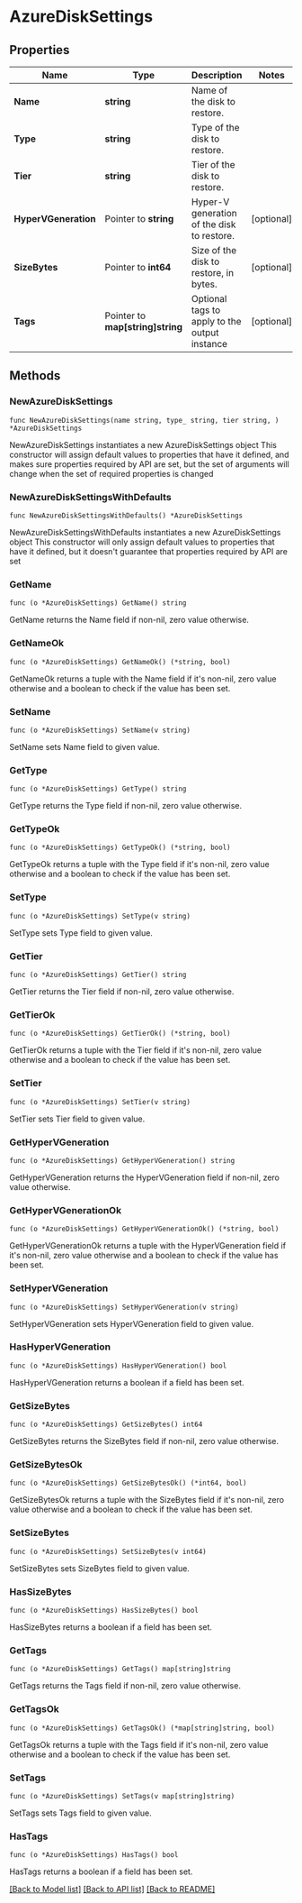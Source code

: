 # AzureDiskSettings

## Properties

Name | Type | Description | Notes
------------ | ------------- | ------------- | -------------
**Name** | **string** | Name of the disk to restore. | 
**Type** | **string** | Type of the disk to restore. | 
**Tier** | **string** | Tier of the disk to restore. | 
**HyperVGeneration** | Pointer to **string** | Hyper-V generation of the disk to restore. | [optional] 
**SizeBytes** | Pointer to **int64** | Size of the disk to restore, in bytes. | [optional] 
**Tags** | Pointer to **map[string]string** | Optional tags to apply to the output instance | [optional] 

## Methods

### NewAzureDiskSettings

`func NewAzureDiskSettings(name string, type_ string, tier string, ) *AzureDiskSettings`

NewAzureDiskSettings instantiates a new AzureDiskSettings object
This constructor will assign default values to properties that have it defined,
and makes sure properties required by API are set, but the set of arguments
will change when the set of required properties is changed

### NewAzureDiskSettingsWithDefaults

`func NewAzureDiskSettingsWithDefaults() *AzureDiskSettings`

NewAzureDiskSettingsWithDefaults instantiates a new AzureDiskSettings object
This constructor will only assign default values to properties that have it defined,
but it doesn't guarantee that properties required by API are set

### GetName

`func (o *AzureDiskSettings) GetName() string`

GetName returns the Name field if non-nil, zero value otherwise.

### GetNameOk

`func (o *AzureDiskSettings) GetNameOk() (*string, bool)`

GetNameOk returns a tuple with the Name field if it's non-nil, zero value otherwise
and a boolean to check if the value has been set.

### SetName

`func (o *AzureDiskSettings) SetName(v string)`

SetName sets Name field to given value.


### GetType

`func (o *AzureDiskSettings) GetType() string`

GetType returns the Type field if non-nil, zero value otherwise.

### GetTypeOk

`func (o *AzureDiskSettings) GetTypeOk() (*string, bool)`

GetTypeOk returns a tuple with the Type field if it's non-nil, zero value otherwise
and a boolean to check if the value has been set.

### SetType

`func (o *AzureDiskSettings) SetType(v string)`

SetType sets Type field to given value.


### GetTier

`func (o *AzureDiskSettings) GetTier() string`

GetTier returns the Tier field if non-nil, zero value otherwise.

### GetTierOk

`func (o *AzureDiskSettings) GetTierOk() (*string, bool)`

GetTierOk returns a tuple with the Tier field if it's non-nil, zero value otherwise
and a boolean to check if the value has been set.

### SetTier

`func (o *AzureDiskSettings) SetTier(v string)`

SetTier sets Tier field to given value.


### GetHyperVGeneration

`func (o *AzureDiskSettings) GetHyperVGeneration() string`

GetHyperVGeneration returns the HyperVGeneration field if non-nil, zero value otherwise.

### GetHyperVGenerationOk

`func (o *AzureDiskSettings) GetHyperVGenerationOk() (*string, bool)`

GetHyperVGenerationOk returns a tuple with the HyperVGeneration field if it's non-nil, zero value otherwise
and a boolean to check if the value has been set.

### SetHyperVGeneration

`func (o *AzureDiskSettings) SetHyperVGeneration(v string)`

SetHyperVGeneration sets HyperVGeneration field to given value.

### HasHyperVGeneration

`func (o *AzureDiskSettings) HasHyperVGeneration() bool`

HasHyperVGeneration returns a boolean if a field has been set.

### GetSizeBytes

`func (o *AzureDiskSettings) GetSizeBytes() int64`

GetSizeBytes returns the SizeBytes field if non-nil, zero value otherwise.

### GetSizeBytesOk

`func (o *AzureDiskSettings) GetSizeBytesOk() (*int64, bool)`

GetSizeBytesOk returns a tuple with the SizeBytes field if it's non-nil, zero value otherwise
and a boolean to check if the value has been set.

### SetSizeBytes

`func (o *AzureDiskSettings) SetSizeBytes(v int64)`

SetSizeBytes sets SizeBytes field to given value.

### HasSizeBytes

`func (o *AzureDiskSettings) HasSizeBytes() bool`

HasSizeBytes returns a boolean if a field has been set.

### GetTags

`func (o *AzureDiskSettings) GetTags() map[string]string`

GetTags returns the Tags field if non-nil, zero value otherwise.

### GetTagsOk

`func (o *AzureDiskSettings) GetTagsOk() (*map[string]string, bool)`

GetTagsOk returns a tuple with the Tags field if it's non-nil, zero value otherwise
and a boolean to check if the value has been set.

### SetTags

`func (o *AzureDiskSettings) SetTags(v map[string]string)`

SetTags sets Tags field to given value.

### HasTags

`func (o *AzureDiskSettings) HasTags() bool`

HasTags returns a boolean if a field has been set.


[[Back to Model list]](../README.md#documentation-for-models) [[Back to API list]](../README.md#documentation-for-api-endpoints) [[Back to README]](../README.md)


